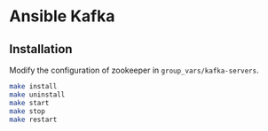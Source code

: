 # Ansible Kafka

## Installation

Modify the configuration of zookeeper in `group_vars/kafka-servers`.

```bash
make install
make uninstall
make start
make stop
make restart
```
